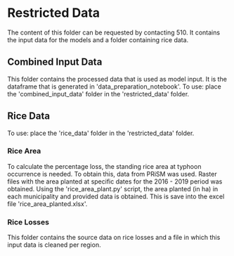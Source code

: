 # Restricted Data

The content of this folder can be requested by contacting 510. It contains the input data for the models and a folder containing rice data.


## Combined Input Data

This folder contains the processed data that is used as model input. It is the dataframe that is generated in 'data_preparation_notebook'. To use: place the 'combined_input_data' folder in the 'restricted_data' folder.

## Rice Data

To use: place the 'rice_data' folder in the 'restricted_data' folder.

### Rice Area

To calculate the percentage loss, the standing rice area at typhoon occurrence is needed. To obtain this, data from PRiSM was used. Raster files with the area planted at specific dates for the 2016 - 2019 period was obtained. Using the 'rice_area_plant.py' script, the area planted (in ha) in each municipality and provided data is obtained. This is save into the excel file 'rice_area_planted.xlsx'. 

### Rice Losses

This folder contains the source data on rice losses and a file in which this input data is cleaned per region.